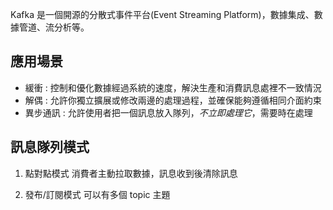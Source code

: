 Kafka  是一個開源的分散式事件平台(Event Streaming Platform)，數據集成、數據管道、流分析等。

## 應用場景
- 緩衝 : 控制和優化數據經過系統的速度，解決生產和消費訊息處裡不一致情況
- 解偶 : 允許你獨立擴展或修改兩邊的處理過程，並確保能夠遵循相同介面約束
- 異步通訊 : 允許使用者把一個訊息放入隊列，*不立即處理它*，需要時在處理


## 訊息隊列模式
1. 點對點模式
消費者主動拉取數據，訊息收到後清除訊息

2. 發布/訂閱模式
可以有多個 topic 主題
